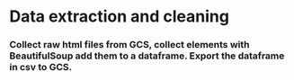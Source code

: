 # Data extraction and cleaning

### Collect raw html files from GCS, collect elements with BeautifulSoup add them to a dataframe. Export the dataframe in csv to GCS.